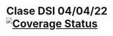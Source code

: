 # Clase DSI 04/04/22 [![Coverage Status](https://coveralls.io/repos/github/AlvaroRGZ/claseDSI/badge.svg?branch=)](https://coveralls.io/github/AlvaroRGZ/claseDSI?branch=)